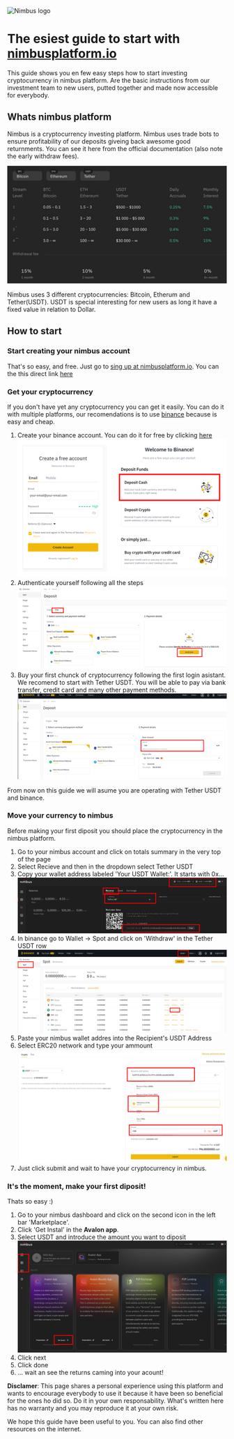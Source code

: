 ![Nimbus logo](assets/img/nimbus_log.png)

# The esiest guide to start with  [nimbusplatform.io](https://app.nimbusplatform.io/sign-up)
This guide shows you en few easy steps how to start investing cryptocurrency in nimbus platform. Are the basic instructions from our investment team to new users, putted together and made now accessible for everybody.

## Whats nimbus platform

Nimbus is a cryptocurrency investing platform. Nimbus uses trade bots to ensure profitability of our deposits giveing back awesome good returnments. You can see it here from the official documentation (also note the early withdraw fees).

![Diposits daily and monthly returns nimbus platform](assets/img/intro.png)

Nimbus uses 3 different cryptocurrencies: Bitcoin, Etherum and Tether(USDT). USDT is special interesting for new users as long it have a fixed value in relation to Dollar.

## How to start

### Start creating your nimbus account

That's so easy, and free. Just go to [sing up at nimbusplatform.io](https://app.nimbusplatform.io/sign-up). You can the this direct link [here](https://app.nimbusplatform.io/sign-up)

### Get your cryptocurrency

If you don't have yet any cryptocurrency you can get it easily. You can do it with multiple platforms, our recomendations is to use [binance](https://binance.com) because is easy and cheap.

1. Create your binance account. You can do it for free by clicking [here](https://accounts.binance.com/register)
![Login binance](assets/img/1_11.png)
2. Authenticate yourself following all the steps
![Authenticate at binance](assets/img/1_3.png)
3. Buy your first chunck of cryptocurrency following the first login asistant. We recomend to start with Tether USDT. You will be able to pay via bank transfer, credit card and many other payment methods.
![Buy cryptocurrency with binance](assets/img/1_4.png)

From now on this guide we will asume you are operating with Tether USDT and binance.

### Move your currency to nimbus 

Before making your first diposit you should place the cryptocurrency in the nimbus platform.

1. Go to your nimbus account and click on totals summary in the very top of the page
2. Select Recieve and then in the dropdown select Tether USDT
3. Copy your wallet address labeled 'Your USDT Wallet:'. It starts with 0x...
![Get your cryptocurrency walled id in nimbus platform](assets/img/2_1.png)
4. In binance go to Wallet -> Spot and click on 'Withdraw' in the Tether USDT row
![Withdraw your cryptocurrency from binance to nimbus platform](assets/img/2_4.png)
5. Paste your nimbus wallet addres into the Recipient's USDT Address
6. Select ERC20 network and type your ammount
![Withdraw your cryptocurrency from binance to nimbus platform](assets/img/2_6.png)
7. Just click submit and wait to have your cryptocurrency in nimbus.

### It's the moment, make your first diposit!

Thats so easy :)
1. Go to your nimbus dashboard and click on the second icon in the left bar 'Marketplace'.
2. Click 'Get Instal' in the **Avalon app**.
3. Select USDT and introduce the amount you want to diposit
![Make your nimbus platform deposit with Avalon app](assets/img/3_1.png)
4. Click next
5. Click done
6. ... wait an see the returns caming into your acount!


**Disclamer**: This page shares a personal experience using this platform and wants to encourage everybody to use it because it have been so beneficial for the ones ho did so. Do it in your own responsability. What's written here has no warranty and you may reproduce it at your own risk.

We hope this guide have been useful to you. You can also find other resources on the internet.

